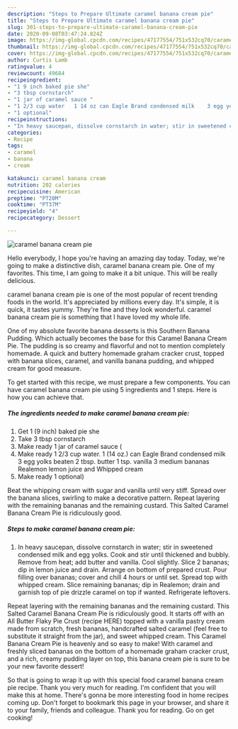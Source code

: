 ```yaml
---
description: "Steps to Prepare Ultimate caramel banana cream pie"
title: "Steps to Prepare Ultimate caramel banana cream pie"
slug: 301-steps-to-prepare-ultimate-caramel-banana-cream-pie
date: 2020-09-08T03:47:24.824Z
image: https://img-global.cpcdn.com/recipes/47177554/751x532cq70/caramel-banana-cream-pie-recipe-main-photo.jpg
thumbnail: https://img-global.cpcdn.com/recipes/47177554/751x532cq70/caramel-banana-cream-pie-recipe-main-photo.jpg
cover: https://img-global.cpcdn.com/recipes/47177554/751x532cq70/caramel-banana-cream-pie-recipe-main-photo.jpg
author: Curtis Lamb
ratingvalue: 4
reviewcount: 49684
recipeingredient:
- "1 9 inch baked pie she"
- "3 tbsp cornstarch"
- "1 jar of caramel sauce "
- "1 2/3 cup water   1 14 oz can Eagle Brand condensed milk    3 egg yolks beaten      2 tbsp butter 1 tsp vanilla 3 medium bananas    Realemon lemon juice and   Whipped cream"
- "1 optional"
recipeinstructions:
- "In heavy saucepan, dissolve cornstarch in water; stir in sweetened condensed milk and egg yolks. Cook and stir until thickened and bubbly. Remove from heat; add butter and vanilla. Cool slightly. Slice 2 bananas; dip in lemon juice and drain. Arrange on bottom of prepared crust. Pour filling over bananas; cover and chill 4 hours or until set. Spread top with whipped cream. Slice remaining bananas; dip in Realemon; drain and garnish top of pie drizzle caramel on top if wanted.  Refrigerate leftovers."
categories:
- Recipe
tags:
- caramel
- banana
- cream

katakunci: caramel banana cream 
nutrition: 202 calories
recipecuisine: American
preptime: "PT20M"
cooktime: "PT37M"
recipeyield: "4"
recipecategory: Dessert

---
```



![caramel banana cream pie](https://img-global.cpcdn.com/recipes/47177554/751x532cq70/caramel-banana-cream-pie-recipe-main-photo.jpg)

Hello everybody, I hope you're having an amazing day today. Today, we're going to make a distinctive dish, caramel banana cream pie. One of my favorites. This time, I am going to make it a bit unique. This will be really delicious.

caramel banana cream pie is one of the most popular of recent trending foods in the world. It's appreciated by millions every day. It's simple, it is quick, it tastes yummy. They're fine and they look wonderful. caramel banana cream pie is something that I have loved my whole life.

One of my absolute favorite banana desserts is this Southern Banana Pudding. Which actually becomes the base for this Caramel Banana Cream Pie. The pudding is so creamy and flavorful and not to mention completely homemade. A quick and buttery homemade graham cracker crust, topped with banana slices, caramel, and vanilla banana pudding, and whipped cream for good measure.


To get started with this recipe, we must prepare a few components. You can have caramel banana cream pie using 5 ingredients and 1 steps. Here is how you can achieve that.

<!--inarticleads1-->

##### The ingredients needed to make caramel banana cream pie:

1. Get 1 (9 inch) baked pie she
1. Take 3 tbsp cornstarch
1. Make ready 1 jar of caramel sauce (
1. Make ready 1 2/3 cup water.   1 (14 oz.) can Eagle Brand condensed milk    3 egg yolks beaten      2 tbsp. butter 1 tsp. vanilla 3 medium bananas    Realemon lemon juice and   Whipped cream
1. Make ready 1 optional)


Beat the whipping cream with sugar and vanilla until very stiff. Spread over the banana slices, swirling to make a decorative pattern. Repeat layering with the remaining bananas and the remaining custard. This Salted Caramel Banana Cream Pie is ridiculously good. 

<!--inarticleads2-->

##### Steps to make caramel banana cream pie:

1. In heavy saucepan, dissolve cornstarch in water; stir in sweetened condensed milk and egg yolks. Cook and stir until thickened and bubbly. Remove from heat; add butter and vanilla. Cool slightly. Slice 2 bananas; dip in lemon juice and drain. Arrange on bottom of prepared crust. Pour filling over bananas; cover and chill 4 hours or until set. Spread top with whipped cream. Slice remaining bananas; dip in Realemon; drain and garnish top of pie drizzle caramel on top if wanted.  Refrigerate leftovers.


Repeat layering with the remaining bananas and the remaining custard. This Salted Caramel Banana Cream Pie is ridiculously good. It starts off with an All Butter Flaky Pie Crust (recipe HERE) topped with a vanilla pastry cream made from scratch, fresh bananas, handcrafted salted caramel (feel free to substitute it straight from the jar), and sweet whipped cream. This Caramel Banana Cream Pie is heavenly and so easy to make! With caramel and freshly sliced bananas on the bottom of a homemade graham cracker crust, and a rich, creamy pudding layer on top, this banana cream pie is sure to be your new favorite dessert! 

So that is going to wrap it up with this special food caramel banana cream pie recipe. Thank you very much for reading. I'm confident that you will make this at home. There's gonna be more interesting food in home recipes coming up. Don't forget to bookmark this page in your browser, and share it to your family, friends and colleague. Thank you for reading. Go on get cooking!

